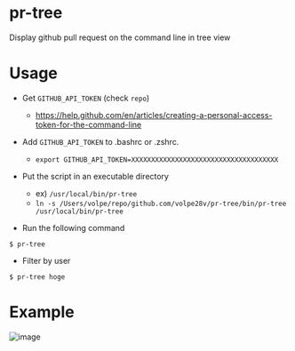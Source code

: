 # pr-tree
Display github pull request on the command line in tree view

# Usage
- Get `GITHUB_API_TOKEN` (check `repo`)
  - https://help.github.com/en/articles/creating-a-personal-access-token-for-the-command-line

- Add `GITHUB_API_TOKEN` to .bashrc or .zshrc.
  - `export GITHUB_API_TOKEN=XXXXXXXXXXXXXXXXXXXXXXXXXXXXXXXXXXXXX`

- Put the script in an executable directory
  - ex) `/usr/local/bin/pr-tree`
  - `ln -s /Users/volpe/repo/github.com/volpe28v/pr-tree/bin/pr-tree /usr/local/bin/pr-tree`

- Run the following command
```
$ pr-tree
```

- Filter by user
```
$ pr-tree hoge
```

# Example

![image](https://user-images.githubusercontent.com/754962/63531828-4f46d180-c544-11e9-8a50-40ffc9a7b038.png)
